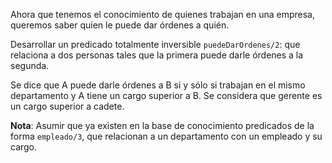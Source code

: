 Ahora que tenemos el conocimiento de quienes trabajan en una empresa, queremos saber quien le puede dar órdenes a quién.

Desarrollar un predicado totalmente inversible `puedeDarOrdenes/2`: que relaciona a dos personas tales que la primera puede darle órdenes a la segunda.

Se dice que A puede darle órdenes a B si y sólo si trabajan en el mismo departamento y A tiene un cargo superior a B. Se considera que gerente es un cargo superior a cadete.

**Nota**: Asumir que ya existen en la base de conocimiento predicados de la forma `empleado/3`, que relacionan a un departamento con un empleado y su cargo.